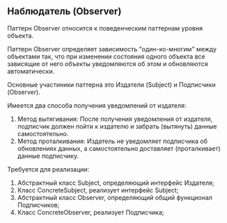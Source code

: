 
## Наблюдатель (Observer)

Паттерн Observer относится к поведенческим паттернам уровня объекта.

Паттерн Observer определяет зависимость "один-ко-многим" между объектами так, что при изменении состояния одного объекта все зависящие от него объекты уведомляются об этом и обновляются автоматически.

Основные участиники паттерна это Издатели (Subject) и Подписчики (Observer). 

Имеется два способа получения уведомлений от издателя:

1. Метод вытягивания: После получения уведомления от издателя, подписчик должен пойти к издателю и забрать (вытянуть) данные самостоятельно.  
2. Метод проталкивания: Издатель не уведомляет подписчика об обновлениях данных, а самостоятельно доставляет (проталкивает) данные подписчику.

Требуется для реализации:

1. Абстрактный класс Subject, определяющий интерфейс Издателя;
2. Класс ConcreteSubject, реализует интерфейс Subject;
3. Абстрактный класс Observer, определяющий общий функционал Подписчиков;
4. Класс ConcreteObserver, реализует Подписчика;


